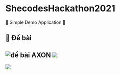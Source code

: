 # ShecodesHackathon2021
👑 Simple Demo Application 👑

## 📝 Đề bài
![đề bài AXON](https://imgur.com/Z71iBY7)
<img src=https://imgur.com/Gf7F89P>
---
<img src=https://imgur.com/Gf7F89P>
